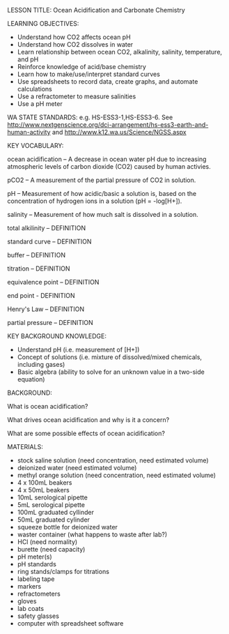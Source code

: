 LESSON TITLE: Ocean Acidification and Carbonate Chemistry

LEARNING OBJECTIVES: 
- Understand how CO2 affects ocean pH
- Understand how CO2 dissolves in water
- Learn relationship between ocean CO2, alkalinity, salinity, temperature, and pH
- Reinforce knowledge of acid/base chemistry
- Learn how to make/use/interpret standard curves
- Use spreadsheets to record data, create graphs, and automate calculations
- Use a refractometer to measure salinities
- Use a pH meter


WA STATE STANDARDS: e.g. HS-ESS3-1,HS-ESS3-6. See http://www.nextgenscience.org/dci-arrangement/hs-ess3-earth-and-human-activity and http://www.k12.wa.us/Science/NGSS.aspx


KEY VOCABULARY:

ocean acidification – A decrease in ocean water pH due to increasing atmospheric levels of carbon dioxide (CO2) caused by human activies.

pCO2 – A measurement of the partial pressure of CO2 in solution.

pH – Measurement of how acidic/basic a solution is, based on the concentration of hydrogen ions in a solution (pH = -log[H+]).

salinity – Measurement of how much salt is dissolved in a solution.

total alkilinity – DEFINITION

standard curve – DEFINITION

buffer – DEFINITION

titration – DEFINITION

equivalence point – DEFINITION

end point - DEFINITION

Henry's Law – DEFINITION

partial pressure – DEFINITION

KEY BACKGROUND KNOWLEDGE: 

- Understand pH (i.e. measurement of [H+])
- Concept of solutions (i.e. mixture of dissolved/mixed chemicals, including gases)
- Basic algebra (ability to solve for an unknown value in a two-side equation)

BACKGROUND:

What is ocean acidification?
 
What drives ocean acidification and why is it a concern?

What are some possible effects of ocean acidification?


MATERIALS:

- stock saline solution (need concentration, need estimated volume)
- deionized water (need estimated volume)
- methyl orange solution (need concentration, need estimated volume)
- 4 x 100mL beakers
- 4 x 50mL beakers
- 10mL serological pipette
- 5mL serological pipette
- 100mL graduated cyllinder
- 50mL graduated cylinder
- squeeze bottle for deionized water
- waster container (what happens to waste after lab?)
- HCl (need normality)
- burette (need capacity)
- pH meter(s)
- pH standards
- ring stands/clamps for titrations
- labeling tape
- markers
- refractometers
- gloves
- lab coats
- safety glasses
- computer with spreadsheet software
